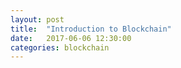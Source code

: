 ```yaml
---
layout: post
title:  "Introduction to Blockchain"
date:   2017-06-06 12:30:00
categories: blockchain
---
```

